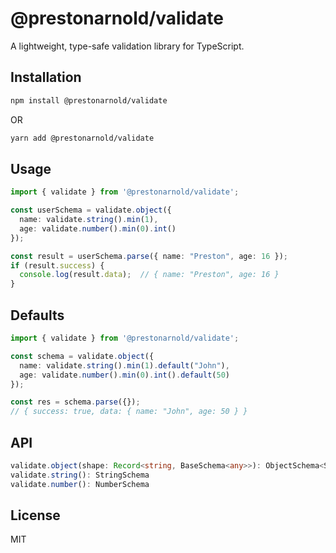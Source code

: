 # @prestonarnold/validate

A lightweight, type-safe validation library for TypeScript.

## Installation

```bash
npm install @prestonarnold/validate
```
OR
```bash
yarn add @prestonarnold/validate
```

## Usage

```typescript
import { validate } from '@prestonarnold/validate';

const userSchema = validate.object({
  name: validate.string().min(1),
  age: validate.number().min(0).int()
});

const result = userSchema.parse({ name: "Preston", age: 16 });
if (result.success) {
  console.log(result.data);  // { name: "Preston", age: 16 }
}

```
## Defaults

```typescript
import { validate } from '@prestonarnold/validate';

const schema = validate.object({
  name: validate.string().min(1).default("John"),
  age: validate.number().min(0).int().default(50)
});

const res = schema.parse({});
// { success: true, data: { name: "John", age: 50 } }

```

## API

```typescript
validate.object(shape: Record<string, BaseSchema<any>>): ObjectSchema<Shape>
validate.string(): StringSchema
validate.number(): NumberSchema
```

## License
MIT
